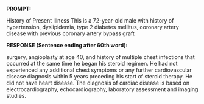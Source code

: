 **PROMPT:**

History of Present Illness This is a 72-year-old male with history of hypertension, dyslipidemia, type 2 diabetes mellitus, coronary artery disease with previous coronary artery bypass graft

**RESPONSE (Sentence ending after 60th word):**

surgery, angioplasty at age 40, and history of multiple chest infections that occurred at the same time he began his steroid regimen. He had not experienced any additional chest symptoms or any further cardiovascular disease diagnosis within 5 years preceding his start of steroid therapy. He did not have heart disease. The diagnosis of cardiac disease is based on electrocardiography, echocardiography, laboratory assessment and imaging studies. 